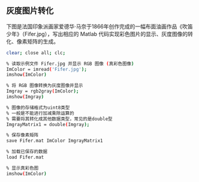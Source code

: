 ## 灰度图片转化
下图是法国印象派画家爱德华·马奈于1866年创作完成的一幅布面油画作品《吹笛少年》（Fifer.jpg），写出相应的 Matlab 代码实现彩色图片的显示、灰度图像的转化、像素矩阵的生成。

```bash
clear; close all; clc;

% 读取示例文件 Fifer.jpg 并显示 RGB 图像 (真彩色图像)
ImColor = imread('Fifer.jpg');
imshow(ImColor)

% 将 RGB 图像转换为灰度图像并显示
Imgray = rgb2gray(ImColor);
imshow(Imgray)

% 图像的存储格式为uint8类型
% 一般是不能进行加减乘除运算的
% 需要将其转化成其他数据类型，常见的是double型
ImgrayMatrix1 = double(Imgray);

% 保存像素矩阵
save Fifer.mat ImColor ImgrayMatrix1 

% 加载已保存的数据
load Fifer.mat

% 显示真彩色图
imshow(ImColor)
```

